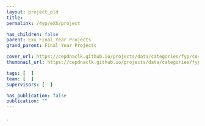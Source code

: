 ```yaml
---
layout: project_old
title: 
permalink: /4yp/eXX/project

has_children: false
parent: Exx Final Year Projects
grand_parent: Final Year Projects

cover_url: https://cepdnaclk.github.io/projects/data/categories/fyp/cover_page.jpg
thumbnail_url: https://cepdnaclk.github.io/projects/data/categories/fyp/thumbnail.jpg

tags: [	 ]
team: [  ]
supervisors: [  ]

has_publication: false
publication: ""
---
```









.
